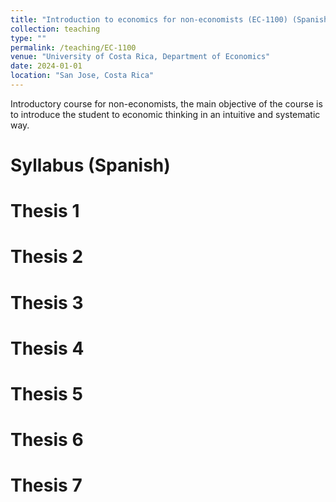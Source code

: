 ```yaml
---
title: "Introduction to economics for non-economists (EC-1100) (Spanish)"
collection: teaching
type: ""
permalink: /teaching/EC-1100
venue: "University of Costa Rica, Department of Economics"
date: 2024-01-01
location: "San Jose, Costa Rica"
---
```


Introductory course for non-economists, the main objective of the course is to introduce the student to economic thinking in an intuitive and systematic way.

Syllabus (Spanish)
======

Thesis 1
======

Thesis 2
======

Thesis 3
======


Thesis 4
======


Thesis 5
======

Thesis 6
======

Thesis 7
======

